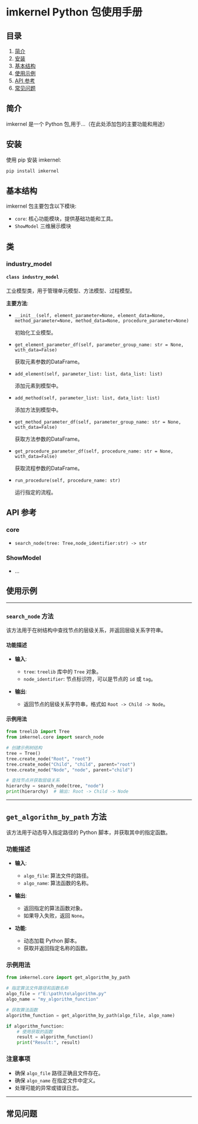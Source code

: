 
# imkernel Python 包使用手册

## 目录

1. [简介](#简介)
2. [安装](#安装)
3. [基本结构](#基本结构)
4. [使用示例](#使用示例)
5. [API 参考](#api-参考)
6. [常见问题](#常见问题)

## 简介

imkernel 是一个 Python 包,用于...（在此处添加包的主要功能和用途）

## 安装

使用 pip 安装 imkernel:

```bash
pip install imkernel
```

## 基本结构

imkernel 包主要包含以下模块:

- `core`: 核心功能模块，提供基础功能和工具。
- `ShowModel` 三维展示模块

## 类
### industry_model

#### `class industry_model`

工业模型类，用于管理单元模型、方法模型、过程模型。

**主要方法**:

- `__init__(self, element_parameter=None, element_data=None, method_parameter=None, method_data=None, procedure_parameter=None)`

  初始化工业模型。

- `get_element_parameter_df(self, parameter_group_name: str = None, with_data=False)`

  获取元素参数的DataFrame。

- `add_element(self, parameter_list: list, data_list: list)`

  添加元素到模型中。

- `add_method(self, parameter_list: list, data_list: list)`

  添加方法到模型中。

- `get_method_parameter_df(self, parameter_group_name: str = None, with_data=False)`

  获取方法参数的DataFrame。


- `get_procedure_parameter_df(self, procedure_name: str = None, with_data=False)`

  获取流程参数的DataFrame。

- `run_procedure(self, procedure_name: str)`

  运行指定的流程。

## API 参考

### core
- `search_node(tree: Tree,node_identifier:str) -> str`
### ShowModel
- ... 
## 使用示例

---

### `search_node` 方法

该方法用于在树结构中查找节点的层级关系，并返回层级关系字符串。

#### 功能描述

- **输入**:
    - `tree`: `treelib` 库中的 `Tree` 对象。
    - `node_identifier`: 节点标识符，可以是节点的 `id` 或 `tag`。

- **输出**:
    - 返回节点的层级关系字符串，格式如 `Root -> Child -> Node`。

#### 示例用法

```python
from treelib import Tree
from imkernel.core import search_node

# 创建示例树结构
tree = Tree()
tree.create_node("Root", "root")
tree.create_node("Child", "child", parent="root")
tree.create_node("Node", "node", parent="child")

# 查找节点并获取层级关系
hierarchy = search_node(tree, "node")
print(hierarchy)  # 输出: Root -> Child -> Node
```
---

## `get_algorithm_by_path` 方法

该方法用于动态导入指定路径的 Python 脚本，并获取其中的指定函数。

### 功能描述

- **输入**:
    - `algo_file`: 算法文件的路径。
    - `algo_name`: 算法函数的名称。

- **输出**:
    - 返回指定的算法函数对象。
    - 如果导入失败，返回 `None`。

- **功能**:
    - 动态加载 Python 脚本。
    - 获取并返回指定名称的函数。

### 示例用法

```python
from imkernel.core import get_algorithm_by_path

# 指定算法文件路径和函数名称
algo_file = r"E:\path\to\algorithm.py"
algo_name = "my_algorithm_function"

# 获取算法函数
algorithm_function = get_algorithm_by_path(algo_file, algo_name)

if algorithm_function:
    # 使用获取的函数
    result = algorithm_function()
    print("Result:", result)
```

### 注意事项

- 确保 `algo_file` 路径正确且文件存在。
- 确保 `algo_name` 在指定文件中定义。
- 处理可能的异常或错误日志。

---

## 常见问题
